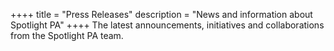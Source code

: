 ++++
title = "Press Releases"
description = "News and information about Spotlight PA"
++++
The latest announcements, initiatives and collaborations from the Spotlight PA team.
